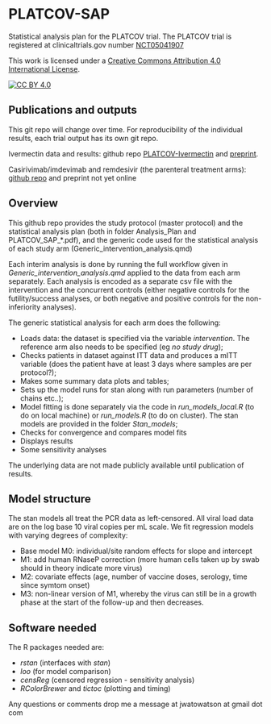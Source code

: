 # PLATCOV-SAP

Statistical analysis plan for the PLATCOV trial.
The PLATCOV trial is registered at clinicaltrials.gov number [NCT05041907](https://clinicaltrials.gov/ct2/show/NCT05041907)

This work is licensed under a
[Creative Commons Attribution 4.0 International License][cc-by].

[![CC BY 4.0][cc-by-image]][cc-by]

[cc-by]: http://creativecommons.org/licenses/by/4.0/
[cc-by-image]: https://i.creativecommons.org/l/by/4.0/88x31.png
[cc-by-shield]: https://img.shields.io/badge/License-CC%20BY%204.0-lightgrey.svg

## Publications and outputs

This git repo will change over time. For reproducibility of the individual results, each trial output has its own git repo.

Ivermectin data and results: github repo [PLATCOV-Ivermectin](https://github.com/jwatowatson/PLATCOV-Ivermectin)
 and [preprint](https://www.medrxiv.org/content/10.1101/2022.07.15.22277570v1).
 
Casirivimab/imdevimab and remdesivir (the parenteral treatment arms): [github repo](https://github.com/jwatowatson/PLATCOV-Remdesivir-Regeneron) and preprint not yet online

## Overview

This github repo provides the study protocol (master protocol) and the statistical analysis plan (both in folder Analysis_Plan and PLATCOV_SAP_*.pdf), and the generic code used for the statistical analysis of each study arm (Generic_intervention_analysis.qmd)

Each interim analysis is done by running the full workflow given in *Generic_intervention_analysis.qmd* applied to the data from each arm separately. Each analysis is encoded as a separate csv file with the intervention and the concurrent controls (either negative controls for the futility/success analyses, or both negative and positive controls for the non-inferiority analyses). 


The generic statistical analysis for each arm does the following:

* Loads data: the dataset is specified via the variable *intervention*. The reference arm also needs to be specified (eg *no study drug*);
* Checks patients in dataset against ITT data and produces a mITT variable (does the patient have at least 3 days where samples are per protocol?);
* Makes some summary data plots and tables;
* Sets up the model runs for stan along with run parameters (number of chains etc..);
* Model fitting is done separately via the code in *run_models_local.R* (to do on local machine) or *run_models.R* (to do on cluster). The stan models are provided in the folder *Stan_models*;
* Checks for convergence and compares model fits
* Displays results
* Some sensitivity analyses

The underlying data are not made publicly available until publication of results.

## Model structure

The stan models all treat the PCR data as left-censored. All viral load data are on the log base 10 viral copies per mL scale. We fit regression models with varying degrees of complexity:

* Base model M0: individual/site random effects for slope and intercept
* M1: add human RNaseP correction (more human cells taken up by swab should in theory indicate more virus)
* M2: covariate effects (age, number of vaccine doses, serology, time since symtom onset)
* M3: non-linear version of M1, whereby the virus can still be in a growth phase at the start of the follow-up and then decreases.


## Software needed

The R packages needed are:

* *rstan* (interfaces with *stan*)
* *loo* (for model comparison)
* *censReg* (censored regression - sensitivity analysis)
* *RColorBrewer* and *tictoc* (plotting and timing)


Any questions or comments drop me a message at jwatowatson at gmail dot com


